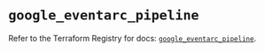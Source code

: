 # `google_eventarc_pipeline`

Refer to the Terraform Registry for docs: [`google_eventarc_pipeline`](https://registry.terraform.io/providers/hashicorp/google/6.26.0/docs/resources/eventarc_pipeline).
